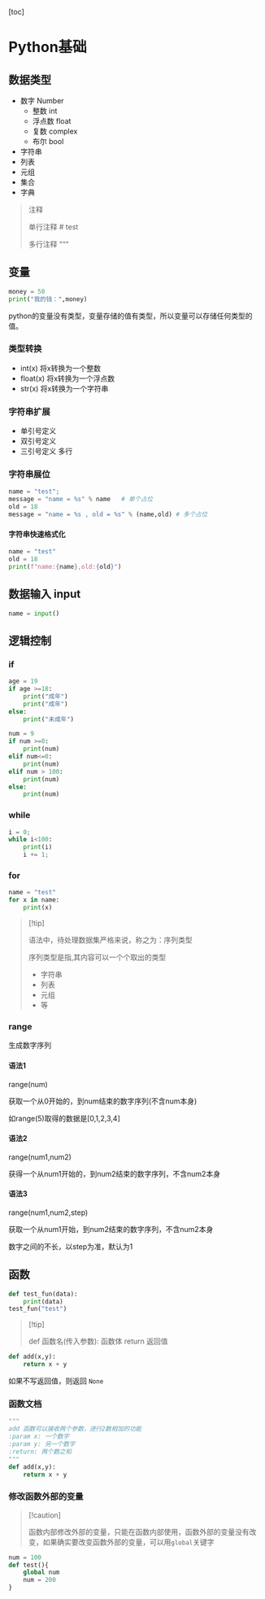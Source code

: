 [toc]

# Python基础

## 数据类型

*   数字 Number
    *   整数 int
    *   浮点数 float
    *   复数 complex
    *   布尔 bool
*   字符串
*   列表
*   元组
*   集合
*   字典

>   注释
>
>   单行注释  # test
>
>   多行注释 “““

## 变量

~~~ python
money = 50
print("我的钱：",money)
~~~

python的变量没有类型，变量存储的值有类型，所以变量可以存储任何类型的值。

### 类型转换

*   int(x) 将x转换为一个整数
*   float(x) 将x转换为一个浮点数
*   str(x) 将x转换为一个字符串

 ### 字符串扩展

*   单引号定义
*   双引号定义
*   三引号定义 多行

### 字符串展位

~~~ python
name = "test";
message = "name = %s" % name   # 单个占位
old = 18
message = "name = %s , old = %s" % (name,old) # 多个占位
~~~

#### 字符串快速格式化

~~~ python
name = "test"
old = 18
print(f"name:{name},old:{old}")
~~~

## 数据输入 input

~~~ python
name = input()
~~~

## 逻辑控制

### if

~~~ python
age = 19
if age >=18:
	print("成年")
    print("成年")
else:
    print("未成年")
~~~

~~~ python
num = 9
if num >=0:
    print(num)
elif num<=0:
    print(num)
elif num > 100:
    print(num)
else:
    print(num)
~~~

### while

~~~ python
i = 0;
while i<100:
    print(i)
    i += 1;
~~~

### for

~~~ python
name = "test"
for x in name:
    print(x)
~~~

>   [!tip]
>
>   语法中，待处理数据集严格来说，称之为：序列类型
>
>   序列类型是指,其内容可以一个个取出的类型
>
>   *   字符串
>   *   列表
>   *   元组
>   *   等

### range

生成数字序列

#### 语法1 

range(num)

获取一个从0开始的，到num结束的数字序列(不含num本身)

如range(5)取得的数据是[0,1,2,3,4]

#### 语法2

range(num1,num2)

获得一个从num1开始的，到num2结束的数字序列，不含num2本身

#### 语法3

range(num1,num2,step)

获取一个从num1开始，到num2结束的数字序列，不含num2本身

数字之间的不长，以step为准，默认为1

## 函数

~~~ python
def test_fun(data):
    print(data)
test_fun("test")
~~~

>   [!tip]
>
>   def 函数名(传入参数):
>       函数体
>       return 返回值

~~~ python
def add(x,y):
    return x + y
~~~

如果不写返回值，则返回 `None`

### 函数文档

~~~ python
"""
add 函数可以接收两个参数，进行2数相加的功能
:param x: 一个数字
:param y: 另一个数字
:return: 两个数之和
"""
def add(x,y):
    return x + y
~~~

### 修改函数外部的变量

>   [!caution]
>
>   函数内部修改外部的变量，只能在函数内部使用，函数外部的变量没有改变，如果确实要改变函数外部的变量，可以用`global`关键字

~~~ python
num = 100
def test(){
    global num
    num = 200
}
~~~

